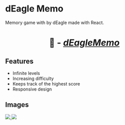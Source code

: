 # dEagle Memo

Memory game with by dEagle made with React.
# <p align='center'> 🔗 - [_**dEagleMemo**_](https://deaglememo.netlify.app/)</p>


## Features

- Infinite levels
- Increasing difficulty
- Keeps track of the highest score
- Responsive design

## Images

<a href="https://deaglegenerator.vercel.app/" target="_blank">
  <img src="https://i.imgur.com/e9coOM3.png"> 
</a>

<a href="https://deaglegenerator.vercel.app/" target="_blank">
  <img src="https://i.imgur.com/cGjcL2V.png)"> 
</a>


